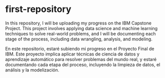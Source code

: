 # first-repository
In this repository, I will be uploading my progress on the IBM Capstone Project. This project involves applying data science and machine learning techniques to solve real-world problems, and I will be documenting each stage of the process, including data wrangling, analysis, and modeling.

En este repositorio, estaré subiendo mi progreso en el Proyecto Final de IBM. Este proyecto implica aplicar técnicas de ciencia de datos y aprendizaje automático para resolver problemas del mundo real, y estaré documentando cada etapa del proceso, incluyendo la limpieza de datos, el análisis y la modelización.
